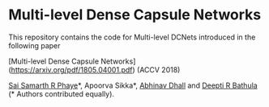 # Multi-level Dense Capsule Networks

This repository contains the code for Multi-level DCNets introduced in the following paper 

[Multi-level Dense Capsule Networks] (https://arxiv.org/pdf/1805.04001.pdf) (ACCV 2018) 

[Sai Samarth R Phaye](http://www.saiphaye.com/)\*, Apoorva Sikka\*, [Abhinav Dhall](https://sites.google.com/site/dhallabhinav/) and [Deepti R Bathula](http://www.iitrpr.ac.in/cse/bathula) (\* Authors contributed equally).
